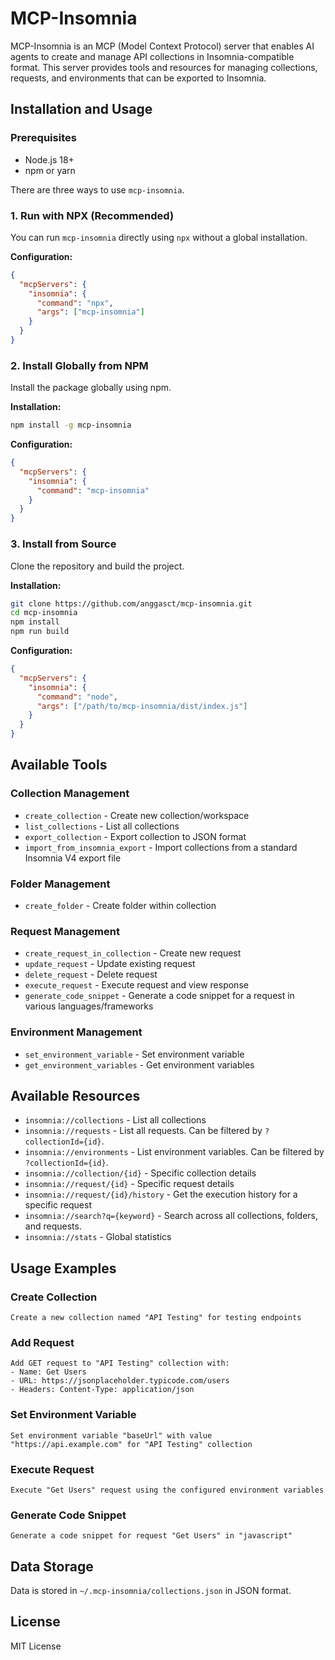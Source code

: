 # MCP-Insomnia

MCP-Insomnia is an MCP (Model Context Protocol) server that enables AI agents to create and manage API collections in Insomnia-compatible format. This server provides tools and resources for managing collections, requests, and environments that can be exported to Insomnia.

## Installation and Usage

### Prerequisites

- Node.js 18+
- npm or yarn

There are three ways to use `mcp-insomnia`.

### 1. Run with NPX (Recommended)

You can run `mcp-insomnia` directly using `npx` without a global installation.

**Configuration:**

```json
{
  "mcpServers": {
    "insomnia": {
      "command": "npx",
      "args": ["mcp-insomnia"]
    }
  }
}
```

### 2. Install Globally from NPM

Install the package globally using npm.

**Installation:**

```bash
npm install -g mcp-insomnia
```

**Configuration:**

```json
{
  "mcpServers": {
    "insomnia": {
      "command": "mcp-insomnia"
    }
  }
}
```

### 3. Install from Source

Clone the repository and build the project.

**Installation:**

```bash
git clone https://github.com/anggasct/mcp-insomnia.git
cd mcp-insomnia
npm install
npm run build
```

**Configuration:**

```json
{
  "mcpServers": {
    "insomnia": {
      "command": "node",
      "args": ["/path/to/mcp-insomnia/dist/index.js"]
    }
  }
}
```

## Available Tools

### Collection Management

- `create_collection` - Create new collection/workspace
- `list_collections` - List all collections
- `export_collection` - Export collection to JSON format
- `import_from_insomnia_export` - Import collections from a standard Insomnia V4 export file

### Folder Management  

- `create_folder` - Create folder within collection

### Request Management

- `create_request_in_collection` - Create new request
- `update_request` - Update existing request
- `delete_request` - Delete request
- `execute_request` - Execute request and view response
- `generate_code_snippet` - Generate a code snippet for a request in various languages/frameworks

### Environment Management

- `set_environment_variable` - Set environment variable
- `get_environment_variables` - Get environment variables

## Available Resources

- `insomnia://collections` - List all collections
- `insomnia://requests` - List all requests. Can be filtered by `?collectionId={id}`.
- `insomnia://environments` - List environment variables. Can be filtered by `?collectionId={id}`.
- `insomnia://collection/{id}` - Specific collection details
- `insomnia://request/{id}` - Specific request details
- `insomnia://request/{id}/history` - Get the execution history for a specific request
- `insomnia://search?q={keyword}` - Search across all collections, folders, and requests.
- `insomnia://stats` - Global statistics

## Usage Examples

### Create Collection

```
Create a new collection named "API Testing" for testing endpoints
```

### Add Request

```
Add GET request to "API Testing" collection with:
- Name: Get Users
- URL: https://jsonplaceholder.typicode.com/users
- Headers: Content-Type: application/json
```

### Set Environment Variable

```
Set environment variable "baseUrl" with value "https://api.example.com" for "API Testing" collection
```

### Execute Request

```
Execute "Get Users" request using the configured environment variables
```

### Generate Code Snippet

```
Generate a code snippet for request "Get Users" in "javascript"
```

## Data Storage

Data is stored in `~/.mcp-insomnia/collections.json` in JSON format.

## License

MIT License
